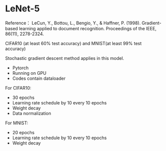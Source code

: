 # LeNet-5
Reference：
LeCun, Y., Bottou, L., Bengio, Y., & Haffner, P. (1998). Gradient-based learning applied to document recognition. Proceedings of the IEEE, 86(11), 2278-2324.

CIFAR10 (at least 60% test accuracy) and MNIST(at least 99% test accuracy)

Stochastic gradient descent method applies in this model. 

* Pytorch
* Running on GPU
* Codes contain dataloader 

For CIFAR10:
* 30 epochs
* Learning rate schedule by 10 every 10 epochs
* Weight decay
* Data normalization

For MNIST:
* 20 epochs
* Learning rate schedule by 10 every 10 epochs
* Weight decay

